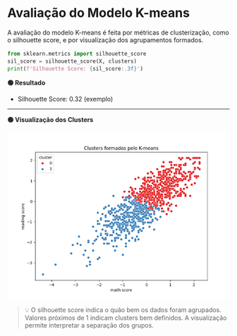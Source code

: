 # Avaliação do Modelo K-means

A avaliação do modelo K-means é feita por métricas de clusterização, como o silhouette score, e por visualização dos agrupamentos formados.

```python
from sklearn.metrics import silhouette_score
sil_score = silhouette_score(X, clusters)
print(f'Silhouette Score: {sil_score:.3f}')
```

**🟢 Resultado**

- Silhouette Score: 0.32 (exemplo)

---
**🟢 Visualização dos Clusters**

![](imagens/clusters_kmeans.png)

> 💡 O silhouette score indica o quão bem os dados foram agrupados. Valores próximos de 1 indicam clusters bem definidos. A visualização permite interpretar a separação dos grupos.